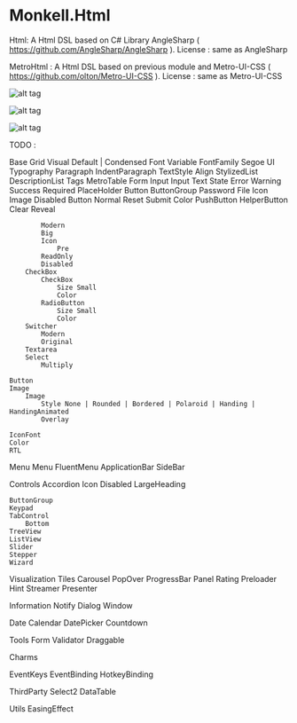 # Monkell.Html

Html: A Html DSL based on C# Library AngleSharp ( https://github.com/AngleSharp/AngleSharp ). 
License : same as AngleSharp

MetroHtml : A Html DSL based on previous module and Metro-UI-CSS ( https://github.com/olton/Metro-UI-CSS ). 
License : same as Metro-UI-CSS

![alt tag](https://pbs.twimg.com/media/CtUB86dWAAA2v5E.jpg:large)

![alt tag](https://pbs.twimg.com/media/CtUB-OMWIAEpL9s.jpg:large)

![alt tag](https://pbs.twimg.com/media/CtUB9l5WIAEnMc3.jpg:large)


TODO :

Base
	Grid
		Visual Default | Condensed
	Font
		Variable
		FontFamily Segoe UI
	Typography
		Paragraph
		IndentParagraph
		TextStyle
		Align
		StylizedList
		DescriptionList
		Tags
	MetroTable
	Form
	Input
		Input
			Text
				State
					Error
					Warning
					Success
					Required
				PlaceHolder
				Button
				ButtonGroup
			Password
			File
				Icon
				Image
				Disabled
			Button
				Normal
				Reset
				Submit
				Color
			PushButton
			HelperButton
				Clear
				Reveal
			
			Modern
			Big
			Icon
				Pre
			ReadOnly
			Disabled
		CheckBox
			CheckBox
				Size Small
				Color 
			RadioButton
				Size Small
				Color 
		Switcher
			Modern 
			Original
		Textarea
		Select
			Multiply
		
	Button
	Image
		Image
			Style None | Rounded | Bordered | Polaroid | Handing | HandingAnimated
			Overlay
			
	IconFont
	Color
	RTL

Menu
	Menu
	FluentMenu
	ApplicationBar
	SideBar

Controls
	Accordion
		Icon
		Disabled
		LargeHeading
		
	ButtonGroup
	Keypad
	TabControl
		Bottom
	TreeView
	ListView
	Slider
	Stepper
	Wizard
	
Visualization
	Tiles
	Carousel
	PopOver
	ProgressBar
	Panel
	Rating
	Preloader
	Hint
	Streamer
	Presenter
	
Information
	Notify
	Dialog
	Window

Date
	Calendar
	DatePicker
	Countdown
	
Tools
	Form Validator
	Draggable
	
Charms

EventKeys
	EventBinding
	HotkeyBinding
	
ThirdParty
	Select2
	DataTable
	
Utils
	EasingEffect
	
	